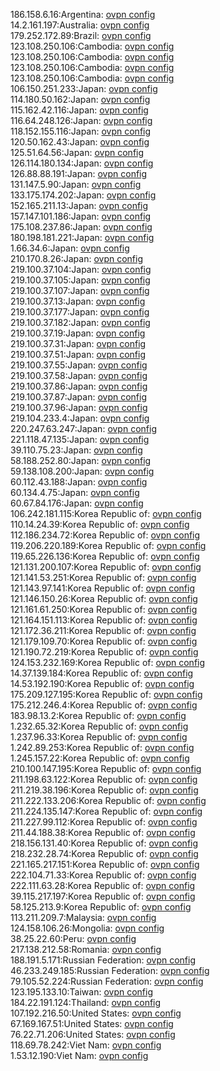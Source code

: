 186.158.6.16:Argentina: [ovpn config](vpn/186_158_6_16.ovpn)  
14.2.161.197:Australia: [ovpn config](vpn/14_2_161_197.ovpn)  
179.252.172.89:Brazil: [ovpn config](vpn/179_252_172_89.ovpn)  
123.108.250.106:Cambodia: [ovpn config](vpn/123_108_250_106.ovpn)  
123.108.250.106:Cambodia: [ovpn config](vpn/123_108_250_106.ovpn)  
123.108.250.106:Cambodia: [ovpn config](vpn/123_108_250_106.ovpn)  
123.108.250.106:Cambodia: [ovpn config](vpn/123_108_250_106.ovpn)  
106.150.251.233:Japan: [ovpn config](vpn/106_150_251_233.ovpn)  
114.180.50.162:Japan: [ovpn config](vpn/114_180_50_162.ovpn)  
115.162.42.116:Japan: [ovpn config](vpn/115_162_42_116.ovpn)  
116.64.248.126:Japan: [ovpn config](vpn/116_64_248_126.ovpn)  
118.152.155.116:Japan: [ovpn config](vpn/118_152_155_116.ovpn)  
120.50.162.43:Japan: [ovpn config](vpn/120_50_162_43.ovpn)  
125.51.64.56:Japan: [ovpn config](vpn/125_51_64_56.ovpn)  
126.114.180.134:Japan: [ovpn config](vpn/126_114_180_134.ovpn)  
126.88.88.191:Japan: [ovpn config](vpn/126_88_88_191.ovpn)  
131.147.5.90:Japan: [ovpn config](vpn/131_147_5_90.ovpn)  
133.175.174.202:Japan: [ovpn config](vpn/133_175_174_202.ovpn)  
152.165.211.13:Japan: [ovpn config](vpn/152_165_211_13.ovpn)  
157.147.101.186:Japan: [ovpn config](vpn/157_147_101_186.ovpn)  
175.108.237.86:Japan: [ovpn config](vpn/175_108_237_86.ovpn)  
180.198.181.221:Japan: [ovpn config](vpn/180_198_181_221.ovpn)  
1.66.34.6:Japan: [ovpn config](vpn/1_66_34_6.ovpn)  
210.170.8.26:Japan: [ovpn config](vpn/210_170_8_26.ovpn)  
219.100.37.104:Japan: [ovpn config](vpn/219_100_37_104.ovpn)  
219.100.37.105:Japan: [ovpn config](vpn/219_100_37_105.ovpn)  
219.100.37.107:Japan: [ovpn config](vpn/219_100_37_107.ovpn)  
219.100.37.13:Japan: [ovpn config](vpn/219_100_37_13.ovpn)  
219.100.37.177:Japan: [ovpn config](vpn/219_100_37_177.ovpn)  
219.100.37.182:Japan: [ovpn config](vpn/219_100_37_182.ovpn)  
219.100.37.19:Japan: [ovpn config](vpn/219_100_37_19.ovpn)  
219.100.37.31:Japan: [ovpn config](vpn/219_100_37_31.ovpn)  
219.100.37.51:Japan: [ovpn config](vpn/219_100_37_51.ovpn)  
219.100.37.55:Japan: [ovpn config](vpn/219_100_37_55.ovpn)  
219.100.37.58:Japan: [ovpn config](vpn/219_100_37_58.ovpn)  
219.100.37.86:Japan: [ovpn config](vpn/219_100_37_86.ovpn)  
219.100.37.87:Japan: [ovpn config](vpn/219_100_37_87.ovpn)  
219.100.37.96:Japan: [ovpn config](vpn/219_100_37_96.ovpn)  
219.104.233.4:Japan: [ovpn config](vpn/219_104_233_4.ovpn)  
220.247.63.247:Japan: [ovpn config](vpn/220_247_63_247.ovpn)  
221.118.47.135:Japan: [ovpn config](vpn/221_118_47_135.ovpn)  
39.110.75.23:Japan: [ovpn config](vpn/39_110_75_23.ovpn)  
58.188.252.80:Japan: [ovpn config](vpn/58_188_252_80.ovpn)  
59.138.108.200:Japan: [ovpn config](vpn/59_138_108_200.ovpn)  
60.112.43.188:Japan: [ovpn config](vpn/60_112_43_188.ovpn)  
60.134.4.75:Japan: [ovpn config](vpn/60_134_4_75.ovpn)  
60.67.84.176:Japan: [ovpn config](vpn/60_67_84_176.ovpn)  
106.242.181.115:Korea Republic of: [ovpn config](vpn/106_242_181_115.ovpn)  
110.14.24.39:Korea Republic of: [ovpn config](vpn/110_14_24_39.ovpn)  
112.186.234.72:Korea Republic of: [ovpn config](vpn/112_186_234_72.ovpn)  
119.206.220.189:Korea Republic of: [ovpn config](vpn/119_206_220_189.ovpn)  
119.65.226.136:Korea Republic of: [ovpn config](vpn/119_65_226_136.ovpn)  
121.131.200.107:Korea Republic of: [ovpn config](vpn/121_131_200_107.ovpn)  
121.141.53.251:Korea Republic of: [ovpn config](vpn/121_141_53_251.ovpn)  
121.143.97.141:Korea Republic of: [ovpn config](vpn/121_143_97_141.ovpn)  
121.146.150.26:Korea Republic of: [ovpn config](vpn/121_146_150_26.ovpn)  
121.161.61.250:Korea Republic of: [ovpn config](vpn/121_161_61_250.ovpn)  
121.164.151.113:Korea Republic of: [ovpn config](vpn/121_164_151_113.ovpn)  
121.172.36.211:Korea Republic of: [ovpn config](vpn/121_172_36_211.ovpn)  
121.179.109.70:Korea Republic of: [ovpn config](vpn/121_179_109_70.ovpn)  
121.190.72.219:Korea Republic of: [ovpn config](vpn/121_190_72_219.ovpn)  
124.153.232.169:Korea Republic of: [ovpn config](vpn/124_153_232_169.ovpn)  
14.37.139.184:Korea Republic of: [ovpn config](vpn/14_37_139_184.ovpn)  
14.53.192.190:Korea Republic of: [ovpn config](vpn/14_53_192_190.ovpn)  
175.209.127.195:Korea Republic of: [ovpn config](vpn/175_209_127_195.ovpn)  
175.212.246.4:Korea Republic of: [ovpn config](vpn/175_212_246_4.ovpn)  
183.98.13.2:Korea Republic of: [ovpn config](vpn/183_98_13_2.ovpn)  
1.232.65.32:Korea Republic of: [ovpn config](vpn/1_232_65_32.ovpn)  
1.237.96.33:Korea Republic of: [ovpn config](vpn/1_237_96_33.ovpn)  
1.242.89.253:Korea Republic of: [ovpn config](vpn/1_242_89_253.ovpn)  
1.245.157.22:Korea Republic of: [ovpn config](vpn/1_245_157_22.ovpn)  
210.100.147.195:Korea Republic of: [ovpn config](vpn/210_100_147_195.ovpn)  
211.198.63.122:Korea Republic of: [ovpn config](vpn/211_198_63_122.ovpn)  
211.219.38.196:Korea Republic of: [ovpn config](vpn/211_219_38_196.ovpn)  
211.222.133.206:Korea Republic of: [ovpn config](vpn/211_222_133_206.ovpn)  
211.224.135.147:Korea Republic of: [ovpn config](vpn/211_224_135_147.ovpn)  
211.227.99.112:Korea Republic of: [ovpn config](vpn/211_227_99_112.ovpn)  
211.44.188.38:Korea Republic of: [ovpn config](vpn/211_44_188_38.ovpn)  
218.156.131.40:Korea Republic of: [ovpn config](vpn/218_156_131_40.ovpn)  
218.232.28.74:Korea Republic of: [ovpn config](vpn/218_232_28_74.ovpn)  
221.165.217.151:Korea Republic of: [ovpn config](vpn/221_165_217_151.ovpn)  
222.104.71.33:Korea Republic of: [ovpn config](vpn/222_104_71_33.ovpn)  
222.111.63.28:Korea Republic of: [ovpn config](vpn/222_111_63_28.ovpn)  
39.115.217.197:Korea Republic of: [ovpn config](vpn/39_115_217_197.ovpn)  
58.125.213.9:Korea Republic of: [ovpn config](vpn/58_125_213_9.ovpn)  
113.211.209.7:Malaysia: [ovpn config](vpn/113_211_209_7.ovpn)  
124.158.106.26:Mongolia: [ovpn config](vpn/124_158_106_26.ovpn)  
38.25.22.60:Peru: [ovpn config](vpn/38_25_22_60.ovpn)  
217.138.212.58:Romania: [ovpn config](vpn/217_138_212_58.ovpn)  
188.191.5.171:Russian Federation: [ovpn config](vpn/188_191_5_171.ovpn)  
46.233.249.185:Russian Federation: [ovpn config](vpn/46_233_249_185.ovpn)  
79.105.52.224:Russian Federation: [ovpn config](vpn/79_105_52_224.ovpn)  
123.195.133.10:Taiwan: [ovpn config](vpn/123_195_133_10.ovpn)  
184.22.191.124:Thailand: [ovpn config](vpn/184_22_191_124.ovpn)  
107.192.216.50:United States: [ovpn config](vpn/107_192_216_50.ovpn)  
67.169.167.51:United States: [ovpn config](vpn/67_169_167_51.ovpn)  
76.22.71.206:United States: [ovpn config](vpn/76_22_71_206.ovpn)  
118.69.78.242:Viet Nam: [ovpn config](vpn/118_69_78_242.ovpn)  
1.53.12.190:Viet Nam: [ovpn config](vpn/1_53_12_190.ovpn)  
